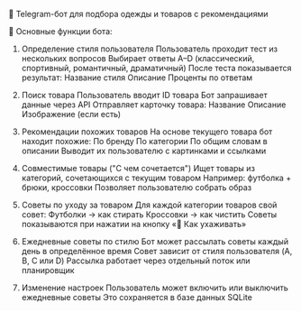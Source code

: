 🧠 Telegram-бот для подбора одежды и товаров с рекомендациями

📌 Основные функции бота:

1. Определение стиля пользователя
Пользователь проходит тест из нескольких вопросов
Выбирает ответы A–D (классический, спортивный, романтичный, драматичный)
После теста показывается результат:
Название стиля
Описание
Проценты по ответам

2. Поиск товара
Пользователь вводит ID товара
Бот запрашивает данные через API
Отправляет карточку товара:
Название
Описание
Изображение (если есть)

3. Рекомендации похожих товаров
На основе текущего товара бот находит похожие:
По бренду
По категории
По общим словам в описании
Выводит их пользователю с картинками и ссылками

4. Совместимые товары ("С чем сочетается")
Ищет товары из категорий, сочетающихся с текущим товаром
Например: футболка + брюки, кроссовки
Позволяет пользователю собрать образ

5. Советы по уходу за товаром
Для каждой категории товаров свой совет:
Футболки → как стирать
Кроссовки → как чистить
Советы показываются при нажатии на кнопку «🧼 Как ухаживать»

6. Ежедневные советы по стилю
Бот может рассылать советы каждый день в определённое время
Совет зависит от стиля пользователя (A, B, C или D)
Рассылка работает через отдельный поток или планировщик

7. Изменение настроек
Пользователь может включить или выключить ежедневные советы
Это сохраняется в базе данных SQLite
